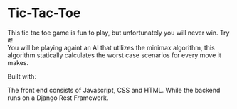 # Tic-Tac-Toe

This tic tac toe game is fun to play, but unfortunately you will never win. Try it!   
You will be playing againt an AI that utilizes the minimax algorithm, this algorithm statically calculates the worst case scenarios for every move it makes.  

Built with:  

The front end consists of Javascript, CSS and HTML.  While the backend runs on a Django Rest Framework.
